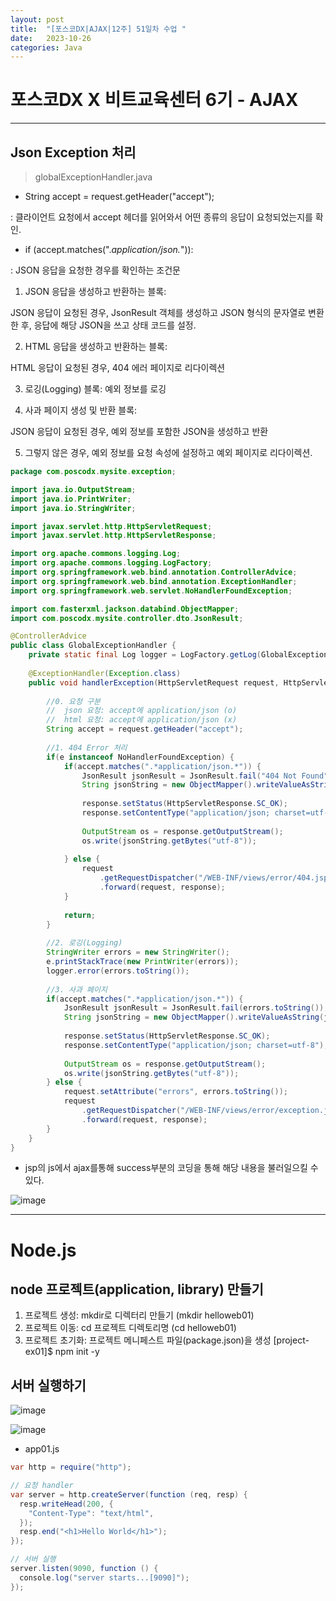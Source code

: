 ```yaml
---
layout: post
title:  "[포스코DX|AJAX|12주] 51일차 수업 "
date:   2023-10-26
categories: Java
---
```


# 포스코DX X 비트교육센터 6기 - AJAX

---

## Json Exception 처리

> globalExceptionHandler.java

- String accept = request.getHeader("accept");

: 클라이언트 요청에서 accept 헤더를 읽어와서 어떤 종류의 응답이 요청되었는지를 확인.

- if (accept.matches(".*application/json.*")):

: JSON 응답을 요청한 경우를 확인하는 조건문

1. JSON 응답을 생성하고 반환하는 블록:

JSON 응답이 요청된 경우, JsonResult 객체를 생성하고 JSON 형식의 문자열로 변환한 후, 응답에 해당 JSON을 쓰고 상태 코드를 설정.

2. HTML 응답을 생성하고 반환하는 블록:

HTML 응답이 요청된 경우, 404 에러 페이지로 리다이렉션

3. 로깅(Logging) 블록:
예외 정보를 로깅

4. 사과 페이지 생성 및 반환 블록:

JSON 응답이 요청된 경우, 예외 정보를 포함한 JSON을 생성하고 반환

5. 그렇지 않은 경우, 예외 정보를 요청 속성에 설정하고 예외 페이지로 리다이렉션.

```java
package com.poscodx.mysite.exception;

import java.io.OutputStream;
import java.io.PrintWriter;
import java.io.StringWriter;

import javax.servlet.http.HttpServletRequest;
import javax.servlet.http.HttpServletResponse;

import org.apache.commons.logging.Log;
import org.apache.commons.logging.LogFactory;
import org.springframework.web.bind.annotation.ControllerAdvice;
import org.springframework.web.bind.annotation.ExceptionHandler;
import org.springframework.web.servlet.NoHandlerFoundException;

import com.fasterxml.jackson.databind.ObjectMapper;
import com.poscodx.mysite.controller.dto.JsonResult;

@ControllerAdvice
public class GlobalExceptionHandler {
	private static final Log logger = LogFactory.getLog(GlobalExceptionHandler.class);
	
	@ExceptionHandler(Exception.class)
	public void handlerException(HttpServletRequest request, HttpServletResponse response, Exception e) throws Exception {
		
		//0. 요청 구분
		//	json 요청: accept에 application/json (o) 
		//  html 요청: accept에 application/json (x)
		String accept = request.getHeader("accept");
		
		//1. 404 Error 처리
		if(e instanceof NoHandlerFoundException) {
			if(accept.matches(".*application/json.*")) {
				JsonResult jsonResult = JsonResult.fail("404 Not Found");
				String jsonString = new ObjectMapper().writeValueAsString(jsonResult);
				
				response.setStatus(HttpServletResponse.SC_OK);
				response.setContentType("application/json; charset=utf-8");
				
				OutputStream os = response.getOutputStream();
				os.write(jsonString.getBytes("utf-8"));
				
			} else {
				request
					.getRequestDispatcher("/WEB-INF/views/error/404.jsp")
					.forward(request, response);
			}
			
			return;
		}
		
		//2. 로깅(Logging)
		StringWriter errors = new StringWriter();
		e.printStackTrace(new PrintWriter(errors));
		logger.error(errors.toString());
		
		//3. 사과 페이지
		if(accept.matches(".*application/json.*")) {
			JsonResult jsonResult = JsonResult.fail(errors.toString());
			String jsonString = new ObjectMapper().writeValueAsString(jsonResult);
			
			response.setStatus(HttpServletResponse.SC_OK);
			response.setContentType("application/json; charset=utf-8");
			
			OutputStream os = response.getOutputStream();
			os.write(jsonString.getBytes("utf-8"));
		} else {
			request.setAttribute("errors", errors.toString());
			request
				.getRequestDispatcher("/WEB-INF/views/error/exception.jsp")
				.forward(request, response);
		}
	}
}
```



- jsp의 js에서 ajax를통해 success부분의 코딩을 통해 해당 내용을 불러일으킬 수 있다.


![image](https://github.com/talkingOrange/talkingOrange.github.io/assets/88815795/5c8fad77-7bb2-43ef-b176-0b4d046004e0)



---

# Node.js

## node 프로젝트(application, library) 만들기


   1) 프로젝트 생성: mkdir로 디렉터리 만들기 (mkdir helloweb01)
   2) 프로젝트 이동: cd 프로젝트 디렉토리명 (cd helloweb01)
   3) 프로젝트 초기화: 프로젝트 메니페스트 파일(package.json)을 생성
      [project-ex01]$ npm init -y


## 서버 실행하기

![image](https://github.com/talkingOrange/talkingOrange.github.io/assets/88815795/2d072893-27f2-4541-a560-856d6740d7e5)

![image](https://github.com/talkingOrange/talkingOrange.github.io/assets/88815795/e7b1c945-bf0f-4c74-808b-1d625b86aacf)

- app01.js

```java
var http = require("http");

// 요청 handler
var server = http.createServer(function (req, resp) {
  resp.writeHead(200, {
    "Content-Type": "text/html",
  });
  resp.end("<h1>Hello World</h1>");
});

// 서버 실행
server.listen(9090, function () {
  console.log("server starts...[9090]");
});

```
